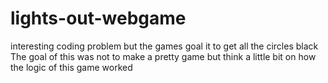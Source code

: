 # lights-out-webgame
interesting coding problem but the games goal it to get all the circles black
The goal of this was not to make a pretty game but think a little bit on how the logic of this game worked
